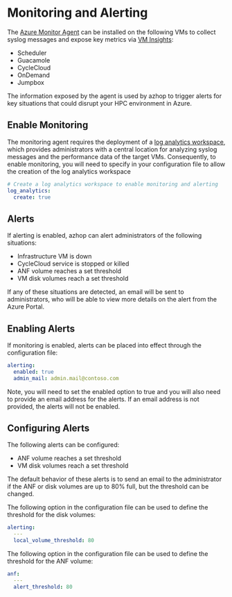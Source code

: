 # Monitoring and Alerting
The [Azure Monitor Agent](https://learn.microsoft.com/en-us/azure/azure-monitor/agents/agents-overview) can be installed on the following VMs to collect syslog messages and expose key metrics via [VM Insights](https://learn.microsoft.com/en-us/azure/azure-monitor/vm/vminsights-overview): 
- Scheduler
- Guacamole
- CycleCloud
- OnDemand
- Jumpbox 

The information exposed by the agent is used by azhop to trigger alerts for key situations that could disrupt your HPC environment in Azure.
## Enable Monitoring 
The monitoring agent requires the deployment of a [log analytics workspace](https://learn.microsoft.com/en-us/azure/azure-monitor/logs/log-analytics-workspace-overview), which provides administrators with a central location for analyzing syslog messages and the performance data of the target VMs. Consequently, to enable monitoring, you will need to specify in your configuration file to allow the creation of the log analytics workspace 
```yml
# Create a log analytics workspace to enable monitoring and alerting
log_analytics:
  create: true
```
## Alerts 
If alerting is enabled, azhop can alert administrators of the following situations: 
- Infrastructure VM is down 
- CycleCloud service is stopped or killed 
- ANF volume reaches a set threshold 
- VM disk volumes reach a set threshold

If any of these situations are detected, an email will be sent to administrators, who will be able to view more details on the alert from the Azure Portal.  

## Enabling Alerts 
If monitoring is enabled, alerts can be placed into effect through the configuration file:
```yml
alerting:
  enabled: true
  admin_mail: admin.mail@contoso.com
```
Note, you will need to set the enabled option to true and you will also need to provide an email address for the alerts. If an email address is not provided, the alerts will not be enabled. 

## Configuring Alerts
The following alerts can be configured: 
- ANF volume reaches a set threshold 
- VM disk volumes reach a set threshold
 
The default behavior of these alerts is to send an email to the administrator if the ANF or disk volumes are up to 80% full, but the threshold can be changed. 

The following option in the configuration file can be used to define the threshold for the disk volumes: 
```yml
alerting:
  ---
  local_volume_threshold: 80
```

The following option in the configuration file can be used to define the threshold for the ANF volume: 
```yml
anf:
  ---
  alert_threshold: 80
```
